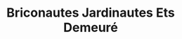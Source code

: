 ---
title: "Briconautes Jardinautes Ets Demeuré"
url: /iffendic/briconautes-jardinautes-ets-demeure/
shop: Baumarkt
---